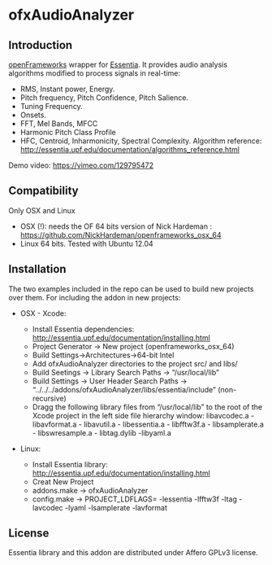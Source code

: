 # ofxAudioAnalyzer

Introduction
-------
[openFrameworks](http://openframeworks.cc/) wrapper for [Essentia](http://essentia.upf.edu/). It provides audio analysis algorithms modified to process signals in real-time:
- RMS, Instant power, Energy.
- Pitch frequency, Pitch Confidence, Pitch Salience.
- Tuning Frequency.
- Onsets.
- FFT, Mel Bands, MFCC
- Harmonic Pitch Class Profile
- HFC, Centroid, Inharmonicity, Spectral Complexity. 
Algorithm reference: http://essentia.upf.edu/documentation/algorithms_reference.html

Demo video: https://vimeo.com/129795472


Compatibility
---------
Only OSX and Linux
 - OSX (!): needs the OF 64 bits version of Nick Hardeman : 
https://github.com/NickHardeman/openframeworks_osx_64
 - Linux 64 bits. Tested with Ubuntu 12.04
 
Installation
---------
The two examples included in the repo can be used to build new projects over them.
For including the addon in new projects:
- OSX - Xcode:
  * Install Essentia dependencies: http://essentia.upf.edu/documentation/installing.html
  * Project Generator -> New project (openframeworks_osx_64)
  * Build Settings->Architectures->64-bit Intel 
  * Add ofxAudioAnalyzer directories to the project src/ and libs/
  * Build Seetings -> Library Search Paths -> “/usr/local/lib”
  * Build Settings -> User Header Search Paths -> “../../../addons/ofxAudioAnalyzer/libs/essentia/include” (non-recursive)
  * Dragg the following library files from “/usr/local/lib” to the root of the Xcode project in the left side file hierarchy window: libavcodec.a - libavformat.a - libavutil.a - libessentia.a - libfftw3f.a  - libsamplerate.a - libswresample.a  - libtag.dylib -libyaml.a
	

- Linux:
  * Install Essentia library: http://essentia.upf.edu/documentation/installing.html
  * Creat New Project
  * addons.make -> ofxAudioAnalyzer
  * config.make -> PROJECT_LDFLAGS= -lessentia -lfftw3f -ltag -lavcodec -lyaml -lsamplerate -lavformat  


License
------------
Essentia library and this addon are distributed under  Affero GPLv3 license. 



